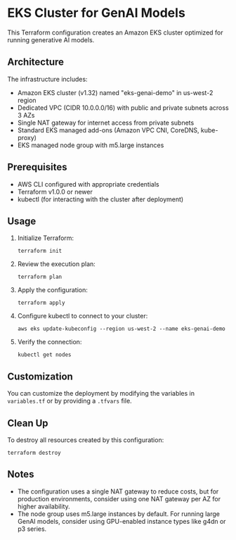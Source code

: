# EKS Cluster for GenAI Models

This Terraform configuration creates an Amazon EKS cluster optimized for running generative AI models.

## Architecture

The infrastructure includes:

- Amazon EKS cluster (v1.32) named "eks-genai-demo" in us-west-2 region
- Dedicated VPC (CIDR 10.0.0.0/16) with public and private subnets across 3 AZs
- Single NAT gateway for internet access from private subnets
- Standard EKS managed add-ons (Amazon VPC CNI, CoreDNS, kube-proxy)
- EKS managed node group with m5.large instances

## Prerequisites

- AWS CLI configured with appropriate credentials
- Terraform v1.0.0 or newer
- kubectl (for interacting with the cluster after deployment)

## Usage

1. Initialize Terraform:
   ```
   terraform init
   ```

2. Review the execution plan:
   ```
   terraform plan
   ```

3. Apply the configuration:
   ```
   terraform apply
   ```

4. Configure kubectl to connect to your cluster:
   ```
   aws eks update-kubeconfig --region us-west-2 --name eks-genai-demo
   ```

5. Verify the connection:
   ```
   kubectl get nodes
   ```

## Customization

You can customize the deployment by modifying the variables in `variables.tf` or by providing a `.tfvars` file.

## Clean Up

To destroy all resources created by this configuration:
```
terraform destroy
```

## Notes

- The configuration uses a single NAT gateway to reduce costs, but for production environments, consider using one NAT gateway per AZ for higher availability.
- The node group uses m5.large instances by default. For running large GenAI models, consider using GPU-enabled instance types like g4dn or p3 series.
